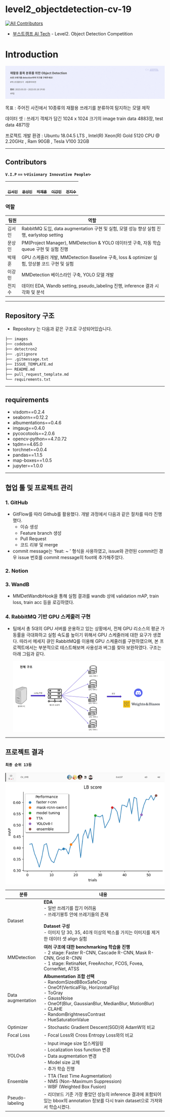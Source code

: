 # level2_objectdetection-cv-19
<!-- ALL-CONTRIBUTORS-BADGE:START - Do not remove or modify this section -->
[![All Contributors](https://img.shields.io/badge/all_contributors-5-orange.svg?style=flat-square)](#contributors-)
<!-- ALL-CONTRIBUTORS-BADGE:END -->

- [부스트캠프 AI Tech](https://boostcamp.connect.or.kr/program_ai.html) - Level2. Object Detection Competition  

# Introduction
<img src="./images/introduction.png"/>

목표 : 주어진 사진에서 10종류의 재활용 쓰레기를 분류하여 탐지하는 모델 제작

데이터 셋 : 쓰레기 객체가 담긴 1024 x 1024 크기의 image train data 4883장, test data 4871장

프로젝트 개발 환경 : 
    Ubuntu 18.04.5 LTS
    , Intel(R) Xeon(R) Gold 5120 CPU @ 2.20GHz
    , Ram 90GB
    , Tesla V100 32GB

---
## Contributors
**`V.I.P`** **`==`** 
**`✨Visionary Innovative People✨`** 
<table>
  <tr>
    <td align="center"><a href="https://github.com/seoin0110"><img src="https://github.com/seoin0110.png" width="100px;" alt=""/><br /><sub><b>김서인</b></sub></a><br /><a href="https://github.com/seoin0110" title="Code"></td>
    <td align="center"><a href="https://github.com/moons98"><img src="https://github.com/moons98.png" width="100px;" alt=""/><br /><sub><b>문상인</b></sub></a><br /><a href="https://github.com/moons98" title="Code"></td>
    <td align="center"><a href="https://github.com/jaehun-park"><img src="https://github.com/jaehun-park.png" width="100px;" alt=""/><br /><sub><b>박재훈</b></sub></a><br /><a href="https://github.com/jaehun-park" title="Code"></td>
    <td align="center"><a href="https://github.com/adam1206"><img src="https://github.com/adam1206.png" width="100px;" alt=""/><br /><sub><b>이강민</b></sub></a><br /><a href="https://github.com/adam1206" title="Code"></td>
     <td align="center"><a href="https://github.com/Jeon-jisu"><img src="https://github.com/Jeon-jisu.png" width="100px;" alt=""/><br /><sub><b>전지수</b></sub></a><br /><a href="https://github.com/Jeon-jisu" title="Code"></td>
  </tr>
</table>

###  역할
|팀원|역할|
|-----|---|
|김서인|RabbitMQ 도입, data augmentation 구현 및 실험, 모델 성능 향상 실험 진행, earlystop setting|
|문상인| PM(Project Manager), MMDetection & YOLO 데이터셋 구축, 자동 학습 queue 구현 및 실험 진행 |
|박재훈| GPU 스케줄러 개발, MMDetection Baseline 구축, loss & optimizer 실험, 앙상블 코드 구현 및 실험|
|이강민|MMDetection 베이스라인 구축,  YOLO 모델 개발|
|전지수|데이터 EDA, Wandb setting, pseudo_labeling 진행, inference 결과 시각화 및 분석|





---

## Repository 구조
- Repository 는 다음과 같은 구조로 구성되어있습니다. 

```
├── images
├── codebook
├── detectron2
├── .gitignore
├── .gitmessage.txt
├── ISSUE_TEMPLATE.md
├── README.md
├── pull_request_template.md
└── requirements.txt
```
----
## requirements
- visdom==0.2.4
- seaborn==0.12.2
- albumentations==0.4.6
- imgaug==0.4.0
- pycocotools==2.0.6
- opencv-python==4.7.0.72
- tqdm==4.65.0
- torchnet==0.0.4
- pandas==1.1.5
- map-boxes==1.0.5
- jupyter==1.0.0


----
## 협업 툴 및 프로젝트 관리

### 1. GitHub
- GitFlow를 따라 Github를 활용했다. 개발 과정에서 다음과 같은 절차를 따라 진행했다.
  - 이슈 생성
  - Feature branch 생성
  - Pull Request
  - 코드 리뷰 및 merge
- commit message는 ‘feat: ~ ’ 형식을 사용하였고, issue와 관련된 commit인 경우 issue 번호를 commit message의 foot에 추가해주었다.

### 2. Notion

### 3. WandB
- MMDetWandbHook을 통해 실험 결과를 wandb 상에 validation mAP, train loss, train acc 등을 로깅하였다.

### 4. RabbitMQ 기반 GPU 스케줄러 구현
- 팀에서 총 5대의 GPU 서버를 운용하고 있는 상황에서, 전체 GPU 리소스의 평균 가동률을 극대화하고 실험 속도를 높이기 위해서 GPU 스케줄러에 대한 요구가 생겼다. 따라서 메세지 큐인 RabbitMQ를 이용해 GPU 스케줄러를 구현하였으며, 본 프로젝트에서는 부분적으로 테스트해보며 사용성과 버그를 찾아 보완하였다. 구조는 아래 그림과 같다.

  ![screenshot](./images/rabbitMQ.png)

----
## 프로젝트 결과
**`최종 순위 13등`**<br><br>
![rank](./images/rank.png)
![output](./images/output.png)

  |분류|내용|
  |-----|---|
  |Dataset|**EDA** <br>- 일반 쓰레기를 잡기 어려움<br>- 쓰레기봉투 안에 쓰레기들의 존재<br><br>  **Dataset 구성**<br>- 이미지 당 30, 35, 40개 이상의 박스를 가지는 이미지를 제거한 데이터 셋 align 실험|
  |MMDetection| **여러 구조에 대한 benchmarking 학습을 진행**<br>- 2 stage: Faster R-CNN, Cascade R-CNN, Mask R-CNN, Grid R-CNN<br>- 1 stage: RetinaNet, FreeAnchor, FCOS, Fovea, CornerNet, ATSS |
  |Data augmentation| **Albumentation 조합 선택**<br>- RandomSizedBBoxSafeCrop<br>- OneOf(VerticalFlip, HorizontalFlip)<br>- ToGray<br>- GaussNoise<br>- OneOf(Blur, GaussianBlur, MedianBlur, MotionBlur)<br>- CLAHE<br>- RandomBrightnessContrast<br>- HueSaturationValue|
  |Optimizer|- Stochastic Gradient Descent(SGD)와 AdamW의 비교|
  |Focal Loss| - Focal Loss와 Cross Entropy Loss와의 비교|
  |YOLOv8| - Input image size 업스케일링<br>- Localization loss function 변경<br>- Data augmentation 변경<br>- Model size 교체<br>- 추가 학습 진행<br>|
  |Ensemble|- TTA (Test Time Augmentation)<br>- NMS (Non-Maximum Suppression)<br>- WBF (Weighted Box Fusion) |
  |Pseudo-labeling|- 리더보드 기준 가장 좋았던 성능의 inference 결과에 포함되어 있는 bbox의 annotation 정보를 다시 train dataset으로 가져와서 학습시켰다. |